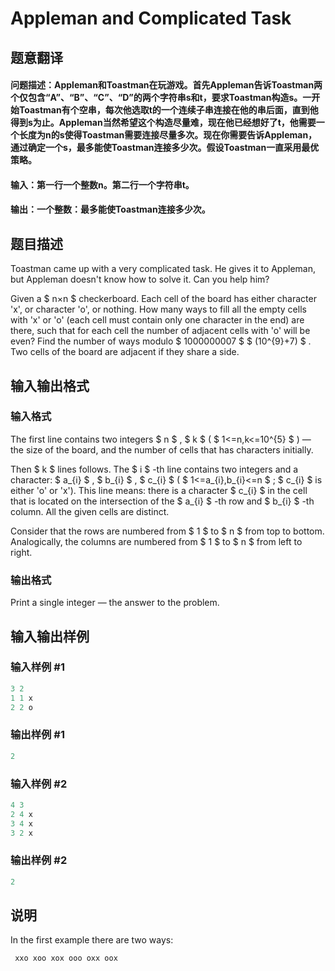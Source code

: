 # Appleman and Complicated Task

## 题意翻译

#### 问题描述：Appleman和Toastman在玩游戏。首先Appleman告诉Toastman两个仅包含“A”、“B”、“C”、“D”的两个字符串s和t，要求Toastman构造s。一开始Toastman有个空串，每次他选取t的一个连续子串连接在他的串后面，直到他得到s为止。Appleman当然希望这个构造尽量难，现在他已经想好了t，他需要一个长度为n的s使得Toastman需要连接尽量多次。现在你需要告诉Appleman，通过确定一个s，最多能使Toastman连接多少次。假设Toastman一直采用最优策略。

#### 输入：第一行一个整数n。第二行一个字符串t。

#### 输出：一个整数：最多能使Toastman连接多少次。

## 题目描述

Toastman came up with a very complicated task. He gives it to Appleman, but Appleman doesn't know how to solve it. Can you help him?

Given a $ n×n $ checkerboard. Each cell of the board has either character 'x', or character 'o', or nothing. How many ways to fill all the empty cells with 'x' or 'o' (each cell must contain only one character in the end) are there, such that for each cell the number of adjacent cells with 'o' will be even? Find the number of ways modulo $ 1000000007 $ $ (10^{9}+7) $ . Two cells of the board are adjacent if they share a side.

## 输入输出格式

### 输入格式

The first line contains two integers $ n $ , $ k $ ( $ 1<=n,k<=10^{5} $ ) — the size of the board, and the number of cells that has characters initially.

Then $ k $ lines follows. The $ i $ -th line contains two integers and a character: $ a_{i} $ , $ b_{i} $ , $ c_{i} $ ( $ 1<=a_{i},b_{i}<=n $ ; $ c_{i} $ is either 'o' or 'x'). This line means: there is a character $ c_{i} $ in the cell that is located on the intersection of the $ a_{i} $ -th row and $ b_{i} $ -th column. All the given cells are distinct.

Consider that the rows are numbered from $ 1 $ to $ n $ from top to bottom. Analogically, the columns are numbered from $ 1 $ to $ n $ from left to right.

### 输出格式

Print a single integer — the answer to the problem.

## 输入输出样例

### 输入样例 #1

```cpp
3 2
1 1 x
2 2 o

```
### 输出样例 #1

```cpp
2

```
### 输入样例 #2

```cpp
4 3
2 4 x
3 4 x
3 2 x

```
### 输出样例 #2

```cpp
2

```
## 说明

In the first example there are two ways:

` xxo xoo xox ooo oxx oox`

